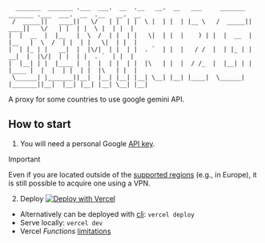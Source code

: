 ```
  _______  _______ .___  ___.  __  .__   __.  __   ___     _______  _______ .___  ___.  __  .__   __.  __  
 /  _____||   ____||   \/   | |  | |  \ |  | |  | |__ \   /  _____||   ____||   \/   | |  | |  \ |  | |  | 
|  |  __  |  |__   |  \  /  | |  | |   \|  | |  |    ) | |  |  __  |  |__   |  \  /  | |  | |   \|  | |  | 
|  | |_ | |   __|  |  |\/|  | |  | |  . `  | |  |   / /  |  | |_ | |   __|  |  |\/|  | |  | |  . `  | |  | 
|  |__| | |  |____ |  |  |  | |  | |  |\   | |  |  / /_  |  |__| | |  |____ |  |  |  | |  | |  |\   | |  | 
 \______| |_______||__|  |__| |__| |__| \__| |__| |____|  \______| |_______||__|  |__| |__| |__| \__| |__| 

```
A proxy for some countries to use google gemini API.

## How to start

1. You will need a personal Google [API key](https://makersuite.google.com/app/apikey).

> [!IMPORTANT]
> Even if you are located outside of the [supported regions](https://ai.google.dev/available_regions#available_regions)
> (e.g., in Europe), it is still possible to acquire one using a VPN.

2. Deploy
 [![Deploy with Vercel](https://vercel.com/button)](https://vercel.com/new/clone?repository-url=https://github.com/PublicAffairs/openai-gemini&repository-name=my-openai-gemini)
- Alternatively can be deployed with [cli](https://vercel.com/docs/cli):
  `vercel deploy`
- Serve locally: `vercel dev`
- Vercel _Functions_ [limitations](https://vercel.com/docs/functions/limitations)
